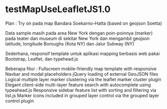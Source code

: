 # testMapUseLeafletJS1.0
Plan : Try on pada map Bandara Soekarno-Hatta (based on geojson Soetta) 

Data sample masih pada area New York dengan poin-poinnya (marker) pada teater dan museum di sekitar New York dan mengambil geojson latitude, longitude Boroughs (Kota NY) dan Jalur Subway (NY) 

Sederhana, responsif template untuk aplikasi mapping berbasis web pakai Bootstrap, Leaflet, dan typehead.js

Beberapa fitur :
Fullscreen mobile-friendly map template with responsive Navbar and modal placeholders
jQuery loading of external GeoJSON files
Logical multiple layer marker clustering via the leaflet marker cluster plugin
Elegant client-side multi-layer feature search with autocomplete using typeahead.js
Responsive sidebar feature list with sorting and filtering via list.js
Marker icons included in grouped layer control via the grouped layer control plugin
